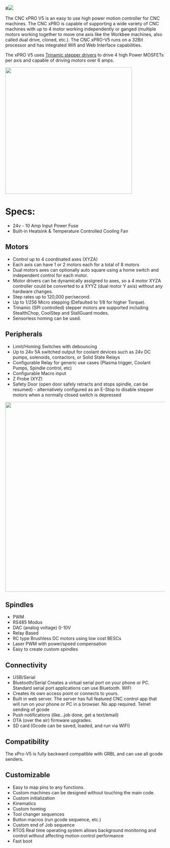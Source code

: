 #![](https://github.com/Spark-Concepts/xPro-V5/blob/main/images/xproV5_iso.jpg)

The CNC xPRO V5 is an easy to use high power motion controller for CNC machines.  The CNC xPRO is capable of supporting a wide variety of CNC machines with up to 4 motor working independently or ganged (multiple motors working together to move one axis like the Workbee machines, also called dual drive, cloned, etc.). The CNC xPRO-V5 runs on a 32Bit processor and has integrated Wifi and Web Interface capabilities. 

The xPRO V5 uses [Trinamic stepper drivers](https://www.trinamic.com/products/integrated-circuits/details/tmc5160) to drive 4 high Power MOSFETs per axis and capable of driving motors over 6 amps.

<img src="https://www.trinamic.com/fileadmin/_processed_/7/0/csm_TMC5160A-TA_baa5ea6044.jpg" width="400">

# Specs:

* 24v - 10 Amp Input Power Fuse
* Built-in Heatsink & Temperature Controlled Cooling Fan

## Motors

* Control up to 4 coordinated axes (XYZA)
* Each axis can have 1 or 2 motors each for a total of 8 motors
* Dual motors axes can optionally auto square using a home switch and independent control for each motor.
* Motor drivers can be dynamically assigned to axes, so a 4 motor XYZA controller could be converted to a XYYZ (dual motor Y axis) without any hardware changes.
* Step rates up to 120,000 per/second.
* Up to 1/256 Micro stepping (Defaulted to 1/8 for higher Torque).
* Trinamic (SPI controlled) stepper motors are supported including StealthChop, CoolStep and StallGuard modes. 
* Sensorless homing can be used.

## Peripherals

* Limit/Homing Switches with debouncing
* Up to 24v 5A switched output for coolant devices such as 24v DC pumps, solenoids, contactors, or Solid State Relays
* Configurable Relay for generic use cases (Plasma trigger, Coolant Pumps, Spindle control, etc)
* Configurable Macro input
* Z Probe (XYZ)
* Safety Door (open door safely retracts and stops spindle, can be resumed) - alternatively configured as an E-Stop to disable stepper motors when a normally closed switch is depressed
<img src="https://github.com/Spark-Concepts/xPro-V5/blob/main/images/door-sensor-wiring.jpg" width="600">

## Spindles

* PWM
* RS485 Modus
* DAC (analog voltage) 0-10V
* Relay Based
* RC type Brushless DC motors using low cost BESCs
* Laser PWM with power/speed compensation
* Easy to create custom spindles

## Connectivity

* USB/Serial
* Bluetooth/Serial Creates a virtual serial port on your phone or PC. Standard serial port applications can use Bluetooth.
WIFI
* Creates its own access point or connects to yours.
* Built in web server. The server has full featured CNC control app that will run on your phone or PC in a browser. No app required.
Telnet sending of gcode
* Push notifications (like...job done, get a text/email)
* OTA (over the air) firmware upgrades.
* SD card (Gcode can be saved, loaded, and run via WIFI)

## Compatibility

The xPro-V5 is fully backward compatible with GRBL and can use all gcode senders.

## Customizable

- Easy to map pins to any functions.
- Custom machines can be designed without touching the main code.
- Custom initialization
- Kinematics
- Custom homing
- Tool changer sequences
- Button macros (run gcode sequence, etc.)
- Custom end of Job sequence
- RTOS Real time operating system allows background monitoring and control without affecting motion control performance
- Fast boot

